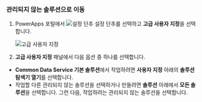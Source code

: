 ### <a name="navigate-to-an-unmanaged-solution"></a>관리되지 않는 솔루션으로 이동

1. PowerApps 포털에서 ![설정 단추](../administrator/media/settings-button-nav-bar.png) 설정 단추를 선택하고 **고급 사용자 지정**을 선택합니다.

    ![고급 사용자 지정](../maker/common-data-service/media/advanced-customizations-menu.png)

1. **고급 사용자 지정** 패널에서 다음 옵션 중 하나를 선택합니다.

 - **Common Data Service 기본 솔루션**에서 작업하려면 **사용자 지정** 아래의 **솔루션 탐색기 열기**를 선택합니다.
 - 작업할 다른 관리되지 않는 솔루션을 선택하거나 만들려면 **솔루션** 아래에서 **모든 솔루션**을 선택합니다. 그런 다음, 작업하려는 관리되지 않는 솔루션을 선택합니다.
